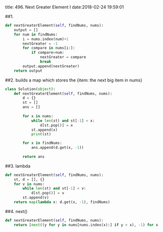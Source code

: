 title: 496. Next Greater Element I
date:2018-02-24 19:59:01

##1.
```python
def nextGreaterElement(self, findNums, nums):
    output = []
    for num in findNums:
        i = nums.index(num)+1
        nextGreater = -1
        for compare in nums[i:]:
            if compare>num:
                nextGreater = compare
                break
        output.append(nextGreater)
    return output
```

##2. builds a map which stores the {item: the next big item in nums}
```python
class Solution(object):
    def nextGreaterElement(self, findNums, nums):
        d = {}
        st = []
        ans = []
        
        for x in nums:
            while len(st) and st[-1] < x:
                d[st.pop()] = x
            st.append(x)
            print(st)

        for x in findNums:
            ans.append(d.get(x, -1))
            
        return ans
```
##3. lambda
```python
def nextGreaterElement(self, findNums, nums):
    st, d = [], {}
    for v in nums:
        while len(st) and st[-1] < v:
            d[st.pop()] = v
        st.append(v)
    return map(lambda x: d.get(x, -1), findNums)
```

##4. next()
```python
def nextGreaterElement(self, findNums, nums):
    return [next((y for y in nums[nums.index(x):] if y > x), -1) for x in findNums]
```